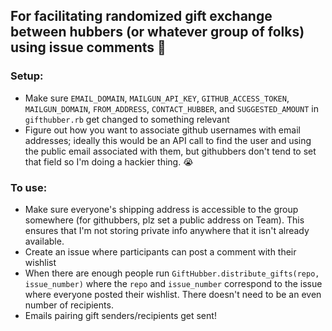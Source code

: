 ## For facilitating randomized gift exchange between hubbers (or whatever group of folks) using issue comments :gift:

### Setup:
- Make sure `EMAIL_DOMAIN`, `MAILGUN_API_KEY`, `GITHUB_ACCESS_TOKEN`, `MAILGUN_DOMAIN`,  `FROM_ADDRESS`, `CONTACT_HUBBER`, and `SUGGESTED_AMOUNT` in `gifthubber.rb` get changed to something relevant
- Figure out how you want to associate github usernames with email addresses; ideally this would be an API call to find the user and using the public email associated with them, but githubbers don't tend to set that field so I'm doing a hackier thing. :sob:

### To use:
- Make sure everyone's shipping address is accessible to the group somewhere (for githubbers, plz set a public address on Team). This ensures that I'm not storing private info anywhere that it isn't already available.
- Create an issue where participants can post a comment with their wishlist
- When there are enough people run `GiftHubber.distribute_gifts(repo, issue_number)` where the `repo` and `issue_number` correspond to the issue where everyone posted their wishlist. There doesn't need to be an even number of recipients.
- Emails pairing gift senders/recipients get sent!
